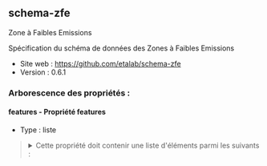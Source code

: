 <MenuSchema />

## schema-zfe

Zone à Faibles Emissions

Spécification du schéma de données des Zones à Faibles Emissions

- Site web : https://github.com/etalab/schema-zfe
- Version : 0.6.1

### Arborescence des propriétés :

#### features - Propriété features
- Type : liste

<blockquote>
<details>

<summary>Cette propriété doit contenir une liste d'éléments parmi les suivants :</summary>

#### GeoJSON Feature - Propriété features
- Valeur optionnelle
- Type : dictionnaire (clés-valeurs)

<blockquote>
<details>

<summary>Cet objet doit contenir les champs suivants :</summary>

#### properties - Propriété properties
- Type : dictionnaire (clés-valeurs)

<blockquote>
<details>

<summary>Cet objet doit contenir les champs suivants :</summary>

#### id - Propriété id
> *Description : Identifiant unique de l'aire réglementée. Pour construire l'identifiant on utilise cette formule : 'Code SIREN de l'entité administrative englobant la zone' - ZFE - XXX. Identifiant unique cleabs du tronçon routier issu de la couche TRONCON_DE_ROUTE de la BD Topo produite par l'IGN*<br>
> *Exemple : 200046977-ZFE-001*
- Valeur optionnelle
- Type : chaîne de caractères

#### date_debut - Propriété date_debut
> *Description : Date d'entrée en vigueur de la réglementation*<br>
> *Exemple : 2019-07-01*
- Valeur optionnelle
- Type : chaîne de caractères

#### date_fin - Propriété date_fin
> *Description : Date de fin de la réglementation*<br>
> *Exemple : 2023-07-01*
- Valeur optionnelle
- Type : chaîne de caractères

#### proprietaire_vehicule - Propriété proprietaire_vehicule
> *Description : Nature juridique du propriétaire du véhicule*<br>
> *Exemple : PERSONNE PHYSIQUE OU MORALE*
- Valeur optionnelle
- Type : chaîne de caractères
- Valeurs autorisées :
   - PERSONNE PHYSIQUE
   - PERSONNE MORALE
   - PERSONNE PHYSIQUE OU MORALE

#### vp_critair - Propriété vp_critair
> *Description : Véhicules particuliers : Vignette CRITAIR à partir de laquelle la circulation n'est pas autorisée. Par exemple 4 signifie que les véhicules CRITAIR 4, CRITAIR 5 et sans vignettes ne sont pas autorisés à circuler.*<br>
> *Exemple : 4*
- Valeur optionnelle
- Type : chaîne de caractères
- Valeurs autorisées :
   - 5
   - 4
   - 3
   - 2
   - 1
   - ELECTRIQUE

#### vp_horaires - Propriété vp_horaires
> *Description : Véhicules particuliers : jours et horaires de restriction au format 'opening hours' d'OpenStreetMap : https://wiki.openstreetmap.org/wiki/Key:opening_hours*<br>
> *Exemple : Mo-Fr 08:00-20:00; PH off*
- Valeur optionnelle
- Type : chaîne de caractères

#### vul_critair - Propriété vul_critair
> *Description : Véhicules utilitaires légers : Vignette CRITAIR à partir de laquelle la circulation n'est pas autorisée. Par exemple 4 signifie que les véhicules CRITAIR 4, CRITAIR 5 et sans vignettes ne sont pas autorisés à circuler.*<br>
> *Exemple : 4*
- Valeur optionnelle
- Type : chaîne de caractères
- Valeurs autorisées :
   - 5
   - 4
   - 3
   - 2
   - 1
   - ELECTRIQUE

#### vul_horaires - Propriété vul_horaires
> *Description : Véhicules utilitaires légers : jours et horaires de restriction au format 'opening hours' d'OpenStreetMap : https://wiki.openstreetmap.org/wiki/Key:opening_hours*<br>
> *Exemple : Mo-Fr 08:00-20:00; PH off*
- Valeur optionnelle
- Type : chaîne de caractères

#### pl_critair - Propriété pl_critair
> *Description : Poids lourds (>3,5t): Vignette CRITAIR à partir de laquelle la circulation n'est pas autorisée. Par exemple 4 signifie que les véhicules CRITAIR 4, CRITAIR 5 et sans vignettes ne sont pas autorisés à circuler.*<br>
> *Exemple : 4*
- Valeur optionnelle
- Type : chaîne de caractères
- Valeurs autorisées :
   - 5
   - 4
   - 3
   - 2
   - 1
   - ELECTRIQUE

#### pl_horaires - Propriété pl_horaires
> *Description : Poids lourds (>3,5t): jours et horaires de restriction au format 'opening hours' d'OpenStreetMap : https://wiki.openstreetmap.org/wiki/Key:opening_hours*<br>
> *Exemple : Mo-Fr 08:00-20:00; PH off*
- Valeur optionnelle
- Type : chaîne de caractères

#### autobus_autocars_critair - Propriété autobus_autocars_critair
> *Description : Autobus et autocars : Vignette CRITAIR à partir de laquelle la circulation n'est pas autorisée. Par exemple 4 signifie que les véhicules CRITAIR 4, CRITAIR 5 et sans vignettes ne sont pas autorisés à circuler.*<br>
> *Exemple : 4*
- Valeur optionnelle
- Type : chaîne de caractères
- Valeurs autorisées :
   - 5
   - 4
   - 3
   - 2
   - 1
   - ELECTRIQUE

#### autobus_autocars_horaires - Propriété autobus_autocars_horaires
> *Description : Autobus et autocars : jours et horaires de restriction au format 'opening hours' d'OpenStreetMap : https://wiki.openstreetmap.org/wiki/Key:opening_hours*<br>
> *Exemple : Mo-Fr 08:00-20:00; PH off*
- Valeur optionnelle
- Type : chaîne de caractères

#### deux_rm_critair - Propriété deux_rm_critair
> *Description : Deux roues, tricycles et quadricycles à moteur : Vignette CRITAIR à partir de laquelle la circulation n'est pas autorisée. Par exemple 4 signifie que les véhicules CRITAIR 4, CRITAIR 5 et sans vignettes ne sont pas autorisés à circuler.*<br>
> *Exemple : 4*
- Valeur optionnelle
- Type : chaîne de caractères
- Valeurs autorisées :
   - 5
   - 4
   - 3
   - 2
   - 1
   - ELECTRIQUE

#### deux_rm_horaires - Propriété deux_rm_horaires
> *Description : Deux roues, tricycles et quadricycles à moteur : jours et horaires de restriction au format 'opening hours' d'OpenStreetMap : https://wiki.openstreetmap.org/wiki/Key:opening_hours*<br>
> *Exemple : Mo-Fr 08:00-20:00; PH off*
- Valeur optionnelle
- Type : chaîne de caractères

#### taxi_critair - Propriété taxi_critair
> *Description : Taxis : Vignette CRITAIR à partir de laquelle la circulation n'est pas autorisée. Par exemple 4 signifie que les véhicules CRITAIR 4, CRITAIR 5 et sans vignettes ne sont pas autorisés à circuler.*<br>
> *Exemple : 4*
- Valeur optionnelle
- Type : chaîne de caractères
- Valeurs autorisées :
   - 5
   - 4
   - 3
   - 2
   - 1
   - ELECTRIQUE

#### taxi_horaires - Propriété taxi_horaires
> *Description : Taxis : jours et horaires de restriction au format 'opening hours' d'OpenStreetMap : https://wiki.openstreetmap.org/wiki/Key:opening_hours*<br>
> *Exemple : Mo-Fr 08:00-20:00; PH off*
- Valeur optionnelle
- Type : chaîne de caractères

#### url_arrete - Propriété url_arrete
> *Description : Lien de l'arrêté administratif*<br>
> *Exemple : https://cdn.paris.fr/paris/2021/05/28/23fb2b69cfa451a4e517f1bc6e3001b7.pdf*
- Valeur optionnelle
- Type : chaîne de caractères

#### url_site_information - Propriété url_site_information
> *Description : Page web décrivant le dispositif*<br>
> *Exemple : https://www.metropolegrandparis.fr/fr/ZFE*
- Valeur optionnelle
- Type : chaîne de caractères

</details>
</blockquote>

</details>
</blockquote>

</details>
</blockquote>

